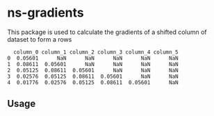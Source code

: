 # ns-gradients
This package is used to calculate the gradients of a shifted column of dataset to form a rows  

```
  column_0 column_1 column_2 column_3 column_4 column_5
0  0.05601      NaN      NaN      NaN      NaN      NaN
1  0.08611  0.05601      NaN      NaN      NaN      NaN
2  0.05125  0.08611  0.05601      NaN      NaN      NaN
3  0.02576  0.05125  0.08611  0.05601      NaN      NaN
4  0.01776  0.02576  0.05125  0.08611  0.05601      NaN
```
## Usage


